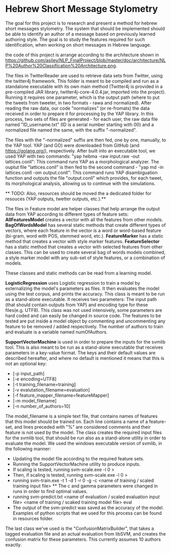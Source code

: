 # Hebrew Short Message Stylometry
The goal for this project is to research and present a method for hebrew short messages stylometry.
The system that should be implemented should be able to identify an author of a message based on previously learned authoring style.
The goal is to study the features required for such identification, when working on short messages in Hebrew language.

the code of this project is arrange according to the architecture shown in https://github.com/asilev/NLP_FinalProject/blob/master/doc/architecture/NLP%20Author%20Classification%20Architecture.png.

The files in TwitterReader are used to retrieve data sets from Twitter, using the twitter4j framework.
This folder is meant to be compiled and run as a standalone executable with its own main method (Twitter4j is provided in a pre-compiled JAR library, twitter4j-core-4.0.4.jar, imported into the project).
Running it requires one parameter, which is the output path (where to put the tweets from tweeter, in two formats - rawa and normalized).
After reading the raw data, our code "normalizes" (or re-fromats) the data received in order to prepare it for processing by the YAP library.
In this process, two sets of files are generated - for each user, the raw data file named "ID_username.txt" (ID is a serial number starting with 00) and a normalized file named the same, with the suffix "-normalized".

The files with the "-normalized" suffix are then fed, one by one, manually, to the YAP tool. YAP (and GO) were downloaded from GitHub (and https://golang.org/), respectively.
After built into an executable tool, we used YAP with two commands:
"yap hebma -raw input.raw -out lattices.conll": This command runs YAP as a morphological analyzer. The ouptut file "lattices.conll" is then fed to the second command - 
"yap md -in lattices.conll -om output.conll": This command runs YAP disambiguation function and outputs the file "output.conll" which provides, for each tweet, its morphological analysis, allowing us to continue with the simulations.
 
** TODO: Also, resources should be moved the a dedicated folder for resouces (YAP outputs, twetter outputs, etc.).**

The files in Feature model are helper classes that help arrange the output data from YAP according to different types of feature sets:
**AllFeaturesModel** creates a vector with all the features from other models.
**BagOfWordsModel** has several static methods that create different types of vectors, where each feature in the vector is a word or word-based feature (bi-gram, word with POS, stemmed word, etc.).
**FeatureMarker** has a static method that creates a vector with style marker features.
**FeatureSelector** has a static method that creates a vector with selected features from other classes. This can be used to create several bag of words models combined, a style marker model with any sub-set of style features, or a combination of models.

These classes and static methods can be read from a learning model.

**LogisticRegression** uses Logistic regression to train a model by externalizing the model's parameters as files.
It then evaluates the model using the test corpus, and prints the accuracy.
This class is meant to be run as a stand-alone executable. It receives two parameters: The input path (that should contain outputs from YAP) and encoding type for these files(e.g. UTF8).
This class was not used intensively, some parameters are hard coded and can easily be changed in source code.
The features to be tested are put inside a model object by commenting and uncommenting any feature to be removed / added respectively.
The number of authors to train and evaluate is a variable named numOfAuthors.

**SupportVectorMachine** is used in order to prepare the inputs for the svmlib tool. This is also meant to be run as a stand-alone executable that receives parameters in a key-value format.
The keys and their default values are described hereafter, and where no default is mentioned it means that this is not an optional key:
* [-p input_path] 
* [-e encoding=UTF8] 
* [-t training_filename=training] 
* [-v evalutation_filename=evaluation] 
* [-f feature_mapper_filename=featureMapper] 
* [-m model_filename] 
* [-n number_of_authors=10]

The model_filename is a simple text file, that contains names of features that this model should be trained on.
Each line contains a name of a feature-set, and lines preceded with "%" are considered comments and their feature is not used by the model. The class creates the required input files for the svmlib tool, that should be run also as a stand-alone utility in order to evaluate the model.
We used the windows executable version of svmlib, in the following manner:
* Updating the model file according to the required feature sets.
* Running the SupportVectorMachine utility to produce inputs.
* If scaling is tested, running svm-scale.exe -l 0 <name of training input file> > <name of desired scaled training input file>
* Then, if scaling is tested, running svm-scale.exe -l 0 <name of evaluation input file> > <name of desired scaled evaluation input file>
* running svm-train.exe -t 1 -d 1 -r 0 -g <gamma parameter> -c <c parameter> <name of training / scaled training input file>
** The c and gamma parameters were changed in runs in order to find optimal values.
* running svm-predict.txt <name of evaluation / scaled evaluation input file> <name of training / scaked training model file> eval
* The output of the svm-predict was saved as the accuracy of the model.
Examples of python scripts that we used for this process can be found in resources folder.

The last class we've used is the "ConfusionMatrixBuilder", that takes a tagged evaluation file and an actual evaluation from libSVM, and creates the confusion matrix for these parameters. This currently assumes 10 authors exactly.
